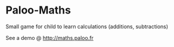# Paloo-Maths

Small game for child to learn calculations (additions, subtractions)

See a demo @ http://maths.paloo.fr
